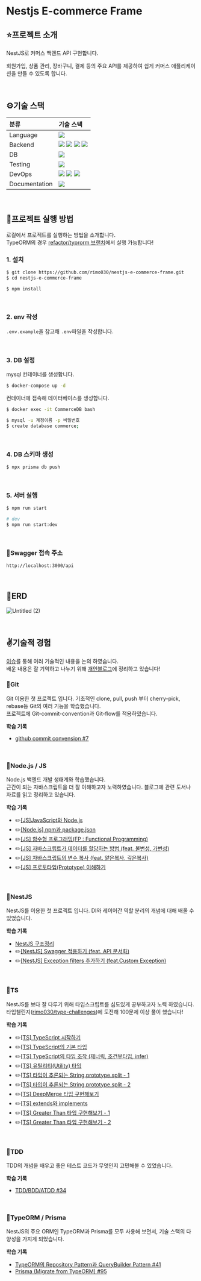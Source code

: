 # Nestjs E-commerce Frame

## ⭐프로젝트 소개

NestJS로 커머스 백엔드 API 구현합니다.

회원가입, 상품 관리, 장바구니, 결제 등의 주요 API를 제공하여 쉽게 커머스 애플리케이션을 만들 수 있도록 합니다.

<br>

## ⚙️기술 스택

| 분류          | 기술 스택                                                                                                                                                                                                                                                                                                                                                                      |
| :------------ | :----------------------------------------------------------------------------------------------------------------------------------------------------------------------------------------------------------------------------------------------------------------------------------------------------------------------------------------------------------------------------- |
| Language      | [![](https://img.shields.io/badge/TypeScript-3178C6?style=flat-square&logo=TypeScript&logoColor=white)]()                                                                                                                                                                                                                                                                      |
| Backend       | [![](https://img.shields.io/badge/Node.js-339933?style=flat-square&logo=Node.js&logoColor=white)]() [![](https://img.shields.io/badge/NestJS-E0234E?style=flat-square&logo=NestJS&logoColor=white)]() [![](https://img.shields.io/badge/Prisma-2D3748?style=flat-square&logo=Prisma&logoColor=white)]() [![](https://img.shields.io/badge/TypeORM-FE5F50?style=flat-square)]() |
| DB            | [![](https://img.shields.io/badge/Mysql-4479A1?style=flat-square&logo=MySql&logoColor=white)]()                                                                                                                                                                                                                                                                                |
| Testing       | [![](https://img.shields.io/badge/Jest-C21325?style=flat-square&logo=Jest&logoColor=white)]()                                                                                                                                                                                                                                                                                  |
| DevOps        | [![](https://img.shields.io/badge/github-181717?style=flat-square&logo=github&logoColor=white)]() [![](https://img.shields.io/badge/AWS-232F3E?style=flat-square&logo=amazonAWS&logoColor=white)]() [![](https://img.shields.io/badge/Docker-2496ED?style=flat-square&logo=Docker&logoColor=white)]()                                                                          |
| Documentation | [![](https://img.shields.io/badge/Swagger-83B81A?style=flat-square&logo=Swagger&logoColor=white)]()                                                                                                                                                                                                                                                                            |

<br>

## 📍프로젝트 실행 방법

로컬에서 프로젝트를 실행하는 방법을 소개합니다. <br>
TypeORM의 경우 [refactor/typrorm 브랜치](https://github.com/rimo030/nestjs-e-commerce-frame/tree/refactor/typeorm)에서 실행 가능합니다!

### 1. 설치

```sh
$ git clone https://github.com/rimo030/nestjs-e-commerce-frame.git
$ cd nestjs-e-commerce-frame

$ npm install
```

<br>

### 2. env 작성

`.env.example`을 참고해 `.env`파일을 작성합니다.

<br>

### 3. DB 설정

mysql 컨테이너를 생성합니다.

```sh
$ docker-compose up -d
```

컨테이너에 접속해 데이터베이스를 생성합니다.

```sh
$ docker exec -it CommerceDB bash

$ mysql -u 계정이름 -p 비밀번호
$ create database commerce;
```

<br>

### 4. DB 스키마 생성

```sh
$ npx prisma db push
```

<br>

### 5. 서버 실행

```sh
$ npm run start

# dev
$ npm run start:dev
```

<br>

### 📍Swagger 접속 주소

```sh
http://localhost:3000/api
```

<br>

## 🔗ERD

![Untitled (2)](https://github.com/rimo030/nestjs-e-commerce-frame/assets/109577985/5ff87344-b957-4f28-bea3-6c96a2fa5d86)

<br>

## ✌️기술적 경험

[이슈](https://github.com/rimo030/nestjs-e-commerce-frame/issues)를 통해 여러 기술적인 내용을 논의 하였습니다. <br>
배운 내용은 잘 기억하고 나누기 위해 [개인블로그](https://munak.tistory.com/)에 정리하고 있습니다!

### 📍Git

Git 이용한 첫 프로젝트 입니다. 기초적인 clone, pull, push 부터 cherry-pick, rebase등 Git의 여러 기능을 학습했습니다. <br>
프로젝트에 Git-commit-convention과 Git-flow를 적용하였습니다.

**학습 기록**

- [github commit convension #7](https://github.com/rimo030/nestjs-e-commerce-frame/issues/7#issue-1973493348)

<br>

### 📍Node.js / JS

Node.js 백엔드 개발 생태계와 학습했습니다. <br>
근간이 되는 자바스크립트을 더 잘 이해하고자 노력하였습니다. 블로그에 관련 도서나 자료를 읽고 정리하고 있습니다.

**학습 기록**

- ✏️[[JS]JavaScript와 Node.js](https://munak.tistory.com/147)
- ✏️[[Node.js] npm과 package.json](https://munak.tistory.com/144)
- ✏️[[JS] 함수형 프로그래밍(FP : Functional Programming)](https://munak.tistory.com/150)
- ✏️[[JS] 자바스크립트가 데이터를 할당하는 방법 (feat. 불변성, 가변성)](https://munak.tistory.com/181)
- ✏️[[JS] 자바스크립트의 변수 복사 (feat. 얕은복사, 깊은복사)](https://munak.tistory.com/183)
- ✏️[[JS] 프로토타입(Prototype) 이해하기](https://munak.tistory.com/188)

<br>

### 📍NestJS

NestJS를 이용한 첫 프로젝트 입니다. DI와 레이어간 역할 분리의 개념에 대해 배울 수 있었습니다. <br>

**학습 기록**

- [NestJS 구조정리](https://github.com/rimo030/nestjs-e-commerce-frame/issues/6)
- ✏️[[NestJS] Swagger 적용하기 (feat. API 문서화)](https://munak.tistory.com/186)
- ✏️[[NestJS] Exception filters 추가하기 (feat.Custom Exception)](https://munak.tistory.com/189)

<br>

### 📍TS

NestJS를 보다 잘 다루기 위해 타입스크립트를 심도있게 공부하고자 노력 하였습니다. <br>
타입챌린지([rimo030/type-challenges](https://github.com/rimo030/type-challenges))에 도전해 100문제 이상 풀이 했습니다!

**학습 기록**

- ✏️[[TS] TypeScript 시작하기](https://munak.tistory.com/148)
- ✏️[[TS] TypeScript의 기본 타입](https://munak.tistory.com/161)
- ✏️[[TS] TypeScript의 타입 조작 (제너릭, 조건부타입, infer)](https://munak.tistory.com/162)
- ✏️[[TS] 유틸리티(Utility) 타입](https://munak.tistory.com/165)
- ✏️[[TS] 타입이 추론되는 String.prototype.split - 1](https://munak.tistory.com/166)
- ✏️[[TS] 타입이 추론되는 String.prototype.split - 2](https://munak.tistory.com/170)
- ✏️[[TS] DeepMerge 타입 구현해보기](https://munak.tistory.com/172)
- ✏️[[TS] extends와 implements](https://munak.tistory.com/191)
- ✏️[[TS] Greater Than 타입 구현해보기 - 1](https://munak.tistory.com/198)
- ✏️[[TS] Greater Than 타입 구현해보기 - 2](https://munak.tistory.com/199)

<br>

### 📍TDD

TDD의 개념을 배우고 좋은 테스트 코드가 무엇인지 고민해볼 수 있었습니다.

**학습 기록**

- [TDD/BDD/ATDD #34](https://github.com/rimo030/nestjs-e-commerce-frame/issues/34)

<br>

### 📍TypeORM / Prisma

NestJS의 주요 ORM인 TypeORM과 Prisma를 모두 사용해 보면서, 기술 스택의 다양성을 가지게 되었습니다.

**학습 기록**

- [TypeORM의 Repository Pattern과 QueryBuilder Pattern #41](https://github.com/rimo030/nestjs-e-commerce-frame/issues/41#issue-1992859474)
- [Prisma (Migrate from TypeORM) #95](https://github.com/rimo030/nestjs-e-commerce-frame/issues/95#issue-2261681794)

<br>
